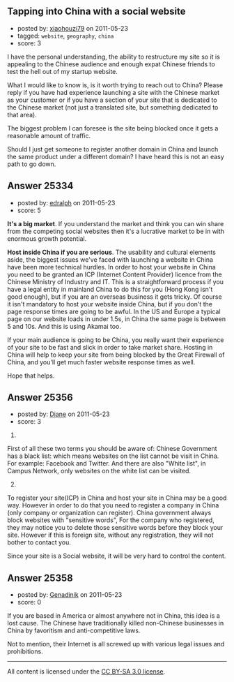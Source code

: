 ## Tapping into China with a social website

- posted by: [xiaohouzi79](https://stackexchange.com/users/-1/4868-xiaohouzi79) on 2011-05-23
- tagged: `website`, `geography`, `china`
- score: 3

I have the personal understanding, the ability to restructure my site so it is appealing to the Chinese audience and enough expat Chinese friends to test the hell out of my startup website.

What I would like to know is, is it worth trying to reach out to China? Please reply if you have had experience launching a site with the Chinese market as your customer or if you have a section of your site that is dedicated to the Chinese market (not just a translated site, but something dedicated to that area).

The biggest problem I can foresee is the site being blocked once it gets a reasonable amount of traffic.

Should I just get someone to register another domain in China and launch the same product under a different domain? I have heard this is not an easy path to go down.


## Answer 25334

- posted by: [edralph](https://stackexchange.com/users/-1/9362-edralph) on 2011-05-23
- score: 5

**It's a big market**.  If you understand the market and think you can win share from the competing social websites then it's a lucrative market to be in with enormous growth potential.

**Host inside China if you are serious**.  The usability and cultural elements aside, the biggest issues we've faced with launching a website in China have been more technical hurdles.  In order to host your website in China you need to be granted an ICP (Internet Content Provider) licence from the Chinese Ministry of Industry and IT.  This is a straightforward process if you have a legal entity in mainland China to do this for you (Hong Kong isn't good enough), but if you are an overseas business it gets tricky.  Of course it isn't mandatory to host your website inside China, but if you don't the page response times are going to be awful.  In the US and Europe a typical page on our website loads in under 1.5s, in China the same page is between 5 and 10s.  And this is using Akamai too.  

If your main audience is going to be China, you really want their experience of your site to be fast and slick in order to take market share.  Hosting in China will help to keep your site from being blocked by the Great Firewall of China, and you'll get much faster website response times as well.

Hope that helps.


## Answer 25356

- posted by: [Diane](https://stackexchange.com/users/-1/9282-diane) on 2011-05-23
- score: 3

 1. 

First of all these two terms you should be aware of: Chinese Government has a black list: which means websites on the list cannot be visit in China. For example: Facebook and Twitter. And there are also "White list", in Campus Network, only websites on the white list can be visited.

 2. 

 To register your site(ICP) in China and host your site in China may be a good way. However in order to do that you need to register a company in China (only company or organization can register). China government always block websites with "sensitive words", For the company who registered, they may notice you to delete those sensitive words before they block your site.  However if this is foreign site, without any registration, they will not bother to contact you.

Since your site is a Social website, it will be very hard to control the content.


## Answer 25358

- posted by: [Genadinik](https://stackexchange.com/users/-1/8929-genadinik) on 2011-05-23
- score: 0

If you are based in America or almost anywhere not in China, this idea is a lost cause.  The Chinese have traditionally killed non-Chinese businesses in China by favoritism and anti-competitive laws.

Not to mention, their Internet is all screwed up with various legal issues and prohibitions.



---

All content is licensed under the [CC BY-SA 3.0 license](https://creativecommons.org/licenses/by-sa/3.0/).
